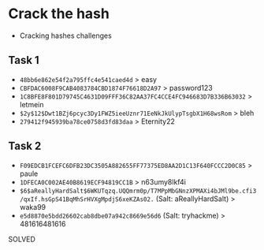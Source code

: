 # Crack the hash
- Cracking hashes challenges

## Task 1
- `48bb6e862e54f2a795ffc4e541caed4d` > easy
- `CBFDAC6008F9CAB4083784CBD1874F76618D2A97` > password123
- `1C8BFE8F801D79745C4631D09FFF36C82AA37FC4CCE4FC946683D7B336B63032` > letmein
- `$2y$12$Dwt1BZj6pcyc3Dy1FWZ5ieeUznr71EeNkJkUlypTsgbX1H68wsRom` > bleh
- `279412f945939ba78ce0758d3fd83daa` > Eternity22

## Task 2
- `F09EDCB1FCEFC6DFB23DC3505A882655FF77375ED8AA2D1C13F640FCCC2D0C85` > paule
- `1DFECA0C002AE40B8619ECF94819CC1B` > n63umy8lkf4i
- `$6$aReallyHardSalt$6WKUTqzq.UQQmrm0p/T7MPpMbGNnzXPMAXi4bJMl9be.cfi3/qxIf.hsGpS41BqMhSrHVXgMpdjS6xeKZAs02.` (Salt: aReallyHardSalt) > waka99
- `e5d8870e5bdd26602cab8dbe07a942c8669e56d6` (Salt: tryhackme) > 481616481616

SOLVED
